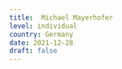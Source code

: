 ```yaml
---
title:  Michael Mayerhofer
level: individual
country: Germany
date: 2021-12-28
draft: false
---
```

